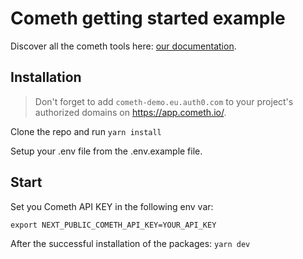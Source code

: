 # Cometh getting started example

Discover all the cometh tools here: [our documentation](https://docs.cometh.io/).

## Installation

> Don't forget to add `cometh-demo.eu.auth0.com` to your project's authorized domains on https://app.cometh.io/.

Clone the repo and run `yarn install`

Setup your .env file from the .env.example file.

## Start

Set you Cometh API KEY in the following env var:

```
export NEXT_PUBLIC_COMETH_API_KEY=YOUR_API_KEY
```

After the successful installation of the packages: `yarn dev`
